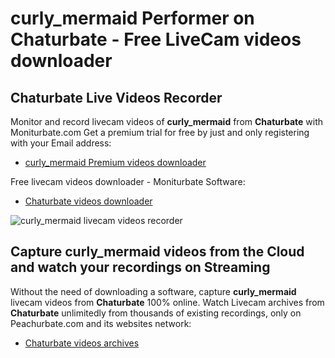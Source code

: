 # curly_mermaid Performer on Chaturbate - Free LiveCam videos downloader

## Chaturbate Live Videos Recorder

Monitor and record livecam videos of **curly_mermaid** from **Chaturbate** with Moniturbate.com
Get a premium trial for free by just and only registering with your Email address:
* [curly_mermaid Premium videos downloader](https://moniturbate.com/request-demo-licence-key.html)

Free livecam videos downloader - Moniturbate Software:
* [Chaturbate videos downloader](https://moniturbate.com/moniturbate-download-software.html)

![curly_mermaid livecam videos recorder](https://peachurnet.com/templates/moniturbate-software.png)


## Capture curly_mermaid videos from the Cloud and watch your recordings on Streaming

Without the need of downloading a software, capture **curly_mermaid** livecam videos from **Chaturbate** 100% online.
Watch Livecam archives from **Chaturbate** unlimitedly from thousands of existing recordings, only on Peachurbate.com and its websites network:
* [Chaturbate videos archives](https://peachurnet.com/)